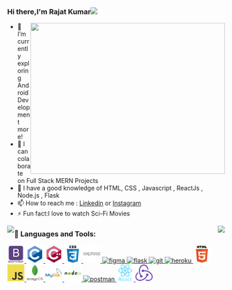 ### Hi there,I'm Rajat Kumar<img src="https://raw.githubusercontent.com/MartinHeinz/MartinHeinz/master/wave.gif" width="30px">

  <img src="https://cdn.dribbble.com/users/1187836/screenshots/6539429/programer.gif" width="450" height="350" align="right"/>



- 🔭 I’m currently exploring Android Development more!
- 🌱 I can colaborate on Full Stack MERN Projects
- 👯 I have a good knowledge of HTML, CSS , Javascript , ReactJs , Node.js , Flask
- 📫 How to reach me : [Linkedin](https://www.linkedin.com/in/rajat-kumar-mathuria-283a581a4/) or [Instagram](https://www.instagram.com/rajat10_kumar/)
- ⚡ Fun fact:I love to watch Sci-Fi Movies



<!-- [![Readme Card](https://github-readme-stats.vercel.app/api/pin/?username=Rajat10Kumar&rshow_owner=true)](https://github.com/Rajat10Kumar/github-readme-stats) -->



<!-- [![Rajat Kumar's](https://github-readme-stats.vercel.app/api?username=Rajat10Kumar&show_icons=true&hide_border=true)](https://github.com/Rajat10Kumar/github-readme-stats) -->
<img src="https://github-readme-stats.vercel.app/api?username=Rajat10Kumar&show_icons=true&hide_border=true" align="left"/>
<img src="https://github-readme-stats.vercel.app/api/top-langs/?username=Rajat10Kumar&hide_border=true&layout=compact" align="right"/>
<!-- [![Top Langs](https://github-readme-stats.vercel.app/api/top-langs/?username=Rajat10Kumar&hide_border=true&layout=compact)](https://github.com/Rajat10Kumar/github-readme-stats) -->


<h3 align="left"> 🚀 Languages and Tools:</h3>
<p align="left"> <a href="https://getbootstrap.com" target="_blank"> <img src="https://raw.githubusercontent.com/devicons/devicon/master/icons/bootstrap/bootstrap-plain-wordmark.svg" alt="bootstrap" width="40" height="40"/> </a> <a href="https://www.cprogramming.com/" target="_blank"> <img src="https://raw.githubusercontent.com/devicons/devicon/master/icons/c/c-original.svg" alt="c" width="40" height="40"/> </a> <a href="https://www.w3schools.com/cpp/" target="_blank"> <img src="https://raw.githubusercontent.com/devicons/devicon/master/icons/cplusplus/cplusplus-original.svg" alt="cplusplus" width="40" height="40"/> </a> <a href="https://www.w3schools.com/css/" target="_blank"> <img src="https://raw.githubusercontent.com/devicons/devicon/master/icons/css3/css3-original-wordmark.svg" alt="css3" width="40" height="40"/> </a> <a href="https://expressjs.com" target="_blank"> <img src="https://raw.githubusercontent.com/devicons/devicon/master/icons/express/express-original-wordmark.svg" alt="express" width="40" height="40"/> </a> <a href="https://www.figma.com/" target="_blank"> <img src="https://www.vectorlogo.zone/logos/figma/figma-icon.svg" alt="figma" width="40" height="40"/> </a> <a href="https://flask.palletsprojects.com/" target="_blank"> <img src="https://www.vectorlogo.zone/logos/pocoo_flask/pocoo_flask-icon.svg" alt="flask" width="40" height="40"/> </a> <a href="https://git-scm.com/" target="_blank"> <img src="https://www.vectorlogo.zone/logos/git-scm/git-scm-icon.svg" alt="git" width="40" height="40"/> </a> <a href="https://heroku.com" target="_blank"> <img src="https://www.vectorlogo.zone/logos/heroku/heroku-icon.svg" alt="heroku" width="40" height="40"/> </a> <a href="https://www.w3.org/html/" target="_blank"> <img src="https://raw.githubusercontent.com/devicons/devicon/master/icons/html5/html5-original-wordmark.svg" alt="html5" width="40" height="40"/> </a> <a href="https://developer.mozilla.org/en-US/docs/Web/JavaScript" target="_blank"> <img src="https://raw.githubusercontent.com/devicons/devicon/master/icons/javascript/javascript-original.svg" alt="javascript" width="40" height="40"/> </a> <a href="https://www.mongodb.com/" target="_blank"> <img src="https://raw.githubusercontent.com/devicons/devicon/master/icons/mongodb/mongodb-original-wordmark.svg" alt="mongodb" width="40" height="40"/> </a> <a href="https://www.mysql.com/" target="_blank"> <img src="https://raw.githubusercontent.com/devicons/devicon/master/icons/mysql/mysql-original-wordmark.svg" alt="mysql" width="40" height="40"/> </a> <a href="https://nodejs.org" target="_blank"> <img src="https://raw.githubusercontent.com/devicons/devicon/master/icons/nodejs/nodejs-original-wordmark.svg" alt="nodejs" width="40" height="40"/> </a> <a href="https://postman.com" target="_blank"> <img src="https://www.vectorlogo.zone/logos/getpostman/getpostman-icon.svg" alt="postman" width="40" height="40"/> </a> <a href="https://reactjs.org/" target="_blank"> <img src="https://raw.githubusercontent.com/devicons/devicon/master/icons/react/react-original-wordmark.svg" alt="react" width="40" height="40"/> </a> <a href="https://redux.js.org" target="_blank"> <img src="https://raw.githubusercontent.com/devicons/devicon/master/icons/redux/redux-original.svg" alt="redux" width="40" height="40"/> </a> </p>
<!-- <a href="https://github.com/Rajat10Kumar/github-readme-stats">
  <img align="center" src="https://github-readme-stats.vercel.app/api?username=Rajat10Kumar&show_icons=true&hide_border=true" />
</a> -->
<!-- <a href="https://github.com/Rajat10Kumar/convoychat">
  <img align="center" src="https://github-readme-stats.vercel.app/api/pin/?username=Rajat10Kumar&repo=convoychat" />
</a> -->
